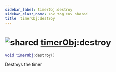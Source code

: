 ```yaml
---
sidebar_label: timerObj:destroy
sidebar_class_name: env-tag env-shared
title: timerObj:destroy
---
```


# <img src='/img/wiki/shared.png' alt='shared' classname='env-tag' /> [timerObj](../timerobj/README.md):destroy

```lua
void timerObj:destroy()
```

Destroys the timer<br/>
